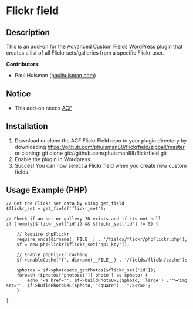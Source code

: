 Flickr field
=============

## Description

This is an add-on for the Advanced Custom Fields WordPress plugin that creates a list of all Flickr sets/galleries from a specific Flickr user.

**Contributors**:

* Paul Huisman	([paulhuisman.com](http://www.paulhuisman.com))

## Notice

- This add-on needs [ACF](http://www.advancedcustomfields.com/) 


## Installation

1. Download or clone the ACF Flickr Field repo to your plugin directory by downloading https://github.com/phuisman88/flickrfield/zipball/master or cloning: git clone git://github.com/phuisman88/flickrfield.git  
2. Enable the plugin in Wordpress.
3. Succes! You can now select a Flickr field when you create new custom fields.

## Usage Example (PHP)

	// Get the Flickr set data by using get_field
	$flickr_set = get_field('flickr_set');
	
	// Check if an set or gallery ID exists and if its not null
	if (!empty($flickr_set['id']) && $flickr_set['id'] != 0) {
		
		// Require phpFlickr
		require_once(dirname(__FILE__) . '/fields/flickr/phpFlickr.php');
		$f = new phpFlickr($flickr_set['api_key']);
		
		// Enable phpFlickr caching
		$f->enableCache("f", dirname(__FILE__) . '/fields/flickr/cache');
	
		$photos = $f->photosets_getPhotos($flickr_set['id']);
		foreach ($photos['photoset']['photo'] as $photo) {	
			echo '<a href="'. $f->buildPhotoURL($photo, 'large') .'"><img src="'. $f->buildPhotoURL($photo, 'square') .'"/></a>';	
		}
		
	}
